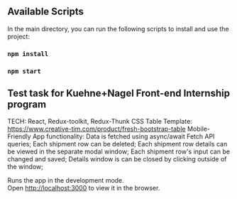 ## Available Scripts

In the main directory, you can run the following scripts to install and use the project:

### `npm install`

### `npm start`

## Test task for Kuehne+Nagel Front-end Internship program

TECH: React, Redux-toolkit, Redux-Thunk
CSS Table Template: https://www.creative-tim.com/product/fresh-bootstrap-table
Mobile-Friendly
App functionality:
Data is fetched using async/await Fetch API queries;
Each shipment row can be deleted;
Each shipment row details can be viewed in the separate modal window;
Each shipment row's input can be changed and saved;
Details window is can be closed by clicking outside of the window;

Runs the app in the development mode.\
Open [http://localhost:3000](http://localhost:3000) to view it in the browser.

